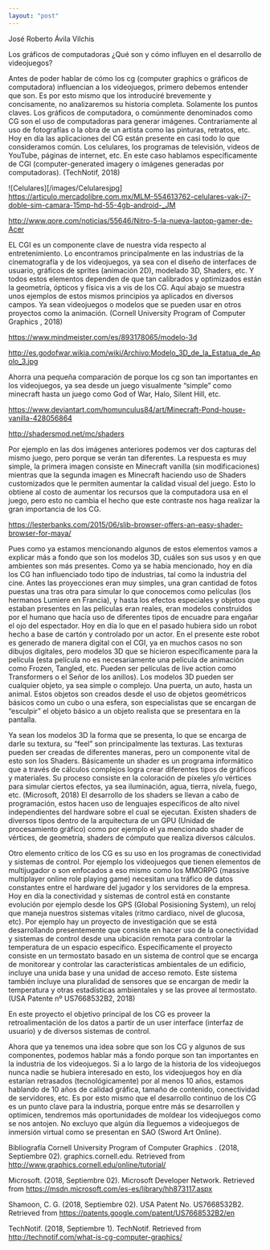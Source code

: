```yaml
---
layout: "post"
---
```


José Roberto Ávila Vilchis

Los gráficos de computadoras
¿Qué son y cómo influyen en el desarrollo de videojuegos?

Antes de poder hablar de cómo los cg (computer graphics o gráficos de computadora) influencian a los videojuegos, primero debemos entender que son. Es por esto mismo que los introduciré brevemente y concisamente, no analizaremos su historia completa. Solamente los puntos claves.
Los gráficos de computadora, o comúnmente denominados como CG son el uso de computadoras para generar imágenes. Contrariamente al uso de fotografías o la obra de un artista como las pinturas, retratos, etc. Hoy en día las aplicaciones del CG están presente en casi todo lo que consideramos común. Los celulares, los programas de televisión, videos de YouTube, páginas de internet, etc. En este caso hablamos específicamente de CGI (computer-generated imagery o imágenes generadas por computadoras). (TechNotif, 2018)

![Celulares][/images/Celularesjpg]
https://articulo.mercadolibre.com.mx/MLM-554613762-celulares-vak-j7-doble-sim-camara-15mp-hd-55-4gb-android-_JM

http://www.qore.com/noticias/55646/Nitro-5-la-nueva-laptop-gamer-de-Acer

 EL CGI es un componente clave de nuestra vida respecto al entretenimiento. Lo encontramos principalmente en las industrias de la cinematografía y de los videojuegos, ya sea con el diseño de interfaces de usuario, gráficos de sprites (animación 2D), modelado 3D, Shaders, etc. Y todos estos elementos dependen de que tan calibrados y optimizados están la geometría, ópticos y física vis a vis de los CG. Aquí abajo se muestra unos ejemplos de estos mismos principios ya aplicados en diversos campos. Ya sean videojuegos o modelos que se pueden usar en otros proyectos como la animación. (Cornell University Program of Computer Graphics , 2018)

https://www.mindmeister.com/es/893178065/modelo-3d

http://es.godofwar.wikia.com/wiki/Archivo:Modelo_3D_de_la_Estatua_de_Apolo_3.jpg

Ahorra una pequeña comparación de porque los cg son tan importantes en los videojuegos, ya sea desde un juego visualmente “simple” como minecraft hasta un juego como God of War, Halo, Silent Hill, etc.

https://www.deviantart.com/homunculus84/art/Minecraft-Pond-house-vanilla-428056864

http://shadersmod.net/mc/shaders

Por ejemplo en las dos imágenes anteriores podemos ver dos capturas del mismo juego, pero porque se verán tan diferentes. La respuesta es muy simple, la primera imagen consiste en Minecraft vanilla (sin modificaciones) mientras que la segunda imagen es Minecraft haciendo uso de Shaders customizados que le permiten aumentar la calidad visual del juego. Esto lo obtiene al costo de aumentar los recursos que la computadora usa en el juego, pero esto no cambia el hecho que este contraste nos haga realizar la gran importancia de los CG.

https://lesterbanks.com/2015/06/slib-browser-offers-an-easy-shader-browser-for-maya/

Pues como ya estamos mencionando algunos de estos elementos vamos a explicar más a fondo que son los modelos 3D, cuáles son sus usos y en que ambientes son más presentes. Como ya se había mencionado, hoy en día los CG han influenciado todo tipo de industrias, tal como la industria del cine. Antes las proyecciones eran muy simples, una gran cantidad de fotos puestas una tras otra para simular lo que conocemos como películas (los hermanos Lumiere en Francia), y hasta los efectos especiales y objetos que estaban presentes en las películas eran reales, eran modelos construidos por el humano que hacía uso de diferentes tipos de encuadre para engañar el ojo del espectador. Hoy en día lo que en el pasado hubiera sido un robot hecho a base de cartón y controlado por un actor. En el presente este robot es generado de manera digital con el CGI, ya en muchos casos no son dibujos digitales, pero modelos 3D que se hicieron específicamente para la película (esta película no es necesariamente una película de animación como Frozen, Tangled, etc. Pueden ser películas de live action como Transformers o el Señor de los anillos). Los modelos 3D pueden ser cualquier objeto, ya sea simple o complejo. Una puerta, un auto, hasta un animal. Estos objetos son creados desde el uso de objetos geométricos básicos como un cubo o una esfera, son especialistas que se encargan de “esculpir” el objeto básico a un objeto realista que se presentara en la pantalla.

Ya sean los modelos 3D la forma que se presenta, lo que se encarga de darle su textura, su “feel” son principalmente las texturas. Las texturas pueden ser creadas de diferentes maneras, pero un componente vital de esto son los Shaders. Básicamente un shader es un programa informático que a través de cálculos complejos logra crear diferentes tipos de gráficos y materiales. Su proceso consiste en la coloración de pixeles y/o vértices para simular ciertos efectos, ya sea iluminación, agua, tierra, nivela, fuego, etc. (Microsoft, 2018)
El desarrollo de los shaders se llevan a cabo de programación, estos hacen uso de lenguajes específicos de alto nivel independientes del hardware sobre el cual se ejecutan. Existen shaders de diversos tipos dentro de la arquitectura de un GPU (Unidad de procesamiento gráfico) como por ejemplo el ya mencionado shader de vértices, de geometría, shaders de cómputo que realiza diversos cálculos.

Otro elemento crítico de los CG es su uso en los programas de conectividad y sistemas de control. Por ejemplo los videojuegos que tienen elementos de multijugador o son enfocados a eso mismo como los MMORPG (massive multiplayer online role playing game) necesitan una tráfico de datos constantes entre el hardware del jugador y los servidores de la empresa. Hoy en día la conectividad y sistemas de control está en constante evolución por ejemplo desde los GPS (Global Posisioning System), un reloj que maneja nuestros sistemas vitales (ritmo cardiaco, nivel de glucosa, etc). Por ejemplo hay un proyecto de investigación que se está desarrollando presentemente que consiste en hacer uso de la conectividad y sistemas de control desde una ubicación remota para controlar la temperatura de un espacio específico.
Específicamente el proyecto consiste en un termostato basado en un sistema de control que se encarga de monitorear y controlar las características ambientales de un edificio, incluye una unida base y una unidad de acceso remoto. Este sistema también incluye una pluralidad de sensores que se encargan de medir la temperatura y otras estadísticas ambientales y se las provee al termostato. (USA Patente nº US7668532B2, 2018)

En este proyecto el objetivo principal de los CG es proveer la retroalimentación de los datos a partir de un user interface (interfaz de usuario) y de diversos sistemas de control.

Ahora que ya tenemos una idea sobre que son los CG y algunos de sus componentes, podemos hablar más a fondo porque son tan importantes en la industria de los videojuegos. Si a lo largo de la historia de los videojuegos nunca nadie se hubiera interesado en esto, los videojuegos hoy en día estarían retrasados (tecnológicamente) por al menos 10 años, estamos hablando de 10 años de calidad gráfica, tamaño de contenido, conectividad de servidores, etc. Es por esto mismo que el desarrollo continuo de los CG es un punto clave para la industria, porque entre más se desarrollen y optimicen, tendremos más oportunidades de moldear los videojuegos como se nos antojen. No excluyo que algún día lleguemos a videojuegos de inmersión virtual como se presentan en SAO (Sword Art Online).

Bibliografía
Cornell University Program of Computer Graphics . (2018, Septiembre 02). graphics.cornell.edu. Retrieved from http://www.graphics.cornell.edu/online/tutorial/

Microsoft. (2018, Septiembre 02). Microsoft Developer Network. Retrieved from https://msdn.microsoft.com/es-es/library/hh873117.aspx

Shamoon, C. G. (2018, Septiembre 02). USA Patent No. US7668532B2. Retrieved from https://patents.google.com/patent/US7668532B2/en

TechNotif. (2018, Septiembre 1). TechNotif. Retrieved from http://technotif.com/what-is-cg-computer-graphics/
